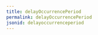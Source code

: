 ```yaml
---
title: delayOccurrencePeriod
permalink: delayOccurrencePeriod
jsonid: delayoccurrenceperiod
---
```

